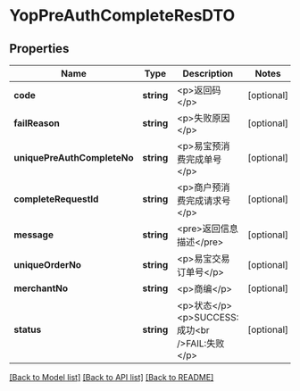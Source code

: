 # YopPreAuthCompleteResDTO

## Properties
Name | Type | Description | Notes
------------ | ------------- | ------------- | -------------
**code** | **string** | &lt;p&gt;返回码&lt;/p&gt; | [optional] 
**failReason** | **string** | &lt;p&gt;失败原因&lt;/p&gt; | [optional] 
**uniquePreAuthCompleteNo** | **string** | &lt;p&gt;易宝预消费完成单号&lt;/p&gt; | [optional] 
**completeRequestId** | **string** | &lt;p&gt;商户预消费完成请求号&lt;/p&gt; | [optional] 
**message** | **string** | &lt;pre&gt;返回信息描述&lt;/pre&gt; | [optional] 
**uniqueOrderNo** | **string** | &lt;p&gt;易宝交易订单号&lt;/p&gt; | [optional] 
**merchantNo** | **string** | &lt;p&gt;商编&lt;/p&gt; | [optional] 
**status** | **string** | &lt;p&gt;状态&lt;/p&gt; &lt;p&gt;SUCCESS:成功&lt;br /&gt;FAIL:失败&lt;/p&gt; | [optional] 

[[Back to Model list]](../README.md#documentation-for-models) [[Back to API list]](../README.md#documentation-for-api-endpoints) [[Back to README]](../README.md)


